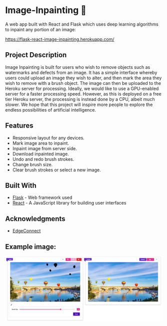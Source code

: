 # Image-Inpainting 🎨

A web app built with React and Flask which uses deep learning algorithms to inpaint any portion of an image:

https://flask-react-image-inpainting.herokuapp.com/

## Project Description

Image Inpainting is built for users who wish to remove objects such as watermarks and defects from an image. It has a simple interface whereby users could upload an image they wish to alter, and then mark the area they wish to remove with a brush object. The image can then be uploaded to the Heroku server for processing. Ideally, we would like to use a GPU-enabled server for a faster processing speed. However, as this is deployed on a free tier Heroku server, the processing is instead done by a CPU, albeit much slower. We hope that this project will inspire more people to explore the endless possibilities of artificial intelligence.

## Features

- Responsive layout for any devices.
- Mark image area to inpaint.
- Inpaint image from server side.
- Download inpainted image.
- Undo and redo brush strokes.
- Change brush size.
- Clear brush strokes or select a new image.

## Built With

- [Flask](https://palletsprojects.com/p/flask/) - Web framework used
- [React](https://reactjs.org/) - A JavaScript library for building user interfaces

## Acknowledgments

- [EdgeConnect](https://github.com/knazeri/edge-connect)

## Example image:

![alt text](https://github.com/weechien/Image-Inpainting/blob/master/example.jpg)
